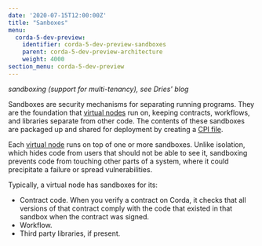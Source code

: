 ```yaml
---
date: '2020-07-15T12:00:00Z'
title: "Sanboxes"
menu:
  corda-5-dev-preview:
    identifier: corda-5-dev-preview-sandboxes
    parent: corda-5-dev-preview-architecture
    weight: 4000
section_menu: corda-5-dev-preview
---
```


*sandboxing (support for multi-tenancy), see Dries' blog*

Sandboxes are security mechanisms for separating running programs. They are the foundation that [virtual nodes](#virtual-nodes) run on, keeping contracts, workflows, and libraries separate from other code. The contents of these sandboxes are packaged up and shared for deployment by creating a [CPI file](#package-installer-CPI).

Each [virtual node](#virual-nodes) runs on top of one or more sandboxes. Unlike isolation, which hides code from users that should not be able to see it, sandboxing prevents code from touching other parts of a system, where it could precipitate a failure or spread vulnerabilities.

Typically, a virtual node has sandboxes for its:

* Contract code. When you verify a contract on Corda, it checks that all versions of that contract comply with the code that existed in that sandbox when the contract was signed.
* Workflow.
* Third party libraries, if present.
